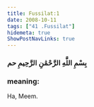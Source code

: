 ```yaml
---
title: Fussilat:1
date: 2008-10-11
tags: ["41 .Fussilat"]
hidemeta: true 
ShowPostNavLinks: true 
---
```

### بِسْمِ اللَّهِ الرَّحْمَٰنِ الرَّحِيمِ حم
### meaning: 
Ha, Meem.
